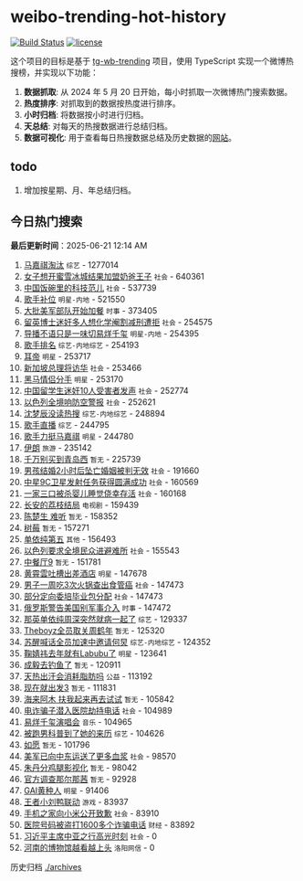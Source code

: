 # weibo-trending-hot-history

[![Build Status](https://github.com/lxw15337674/weibo-trending-hot-history/actions/workflows/nodejs.yml/badge.svg)](https://github.com/lxw15337674/weibo-trending-hot-history/actions)
[![license](https://img.shields.io/github/license/lxw15337674/weibo-trending-hot-history)](https://github.com/lxw15337674/weibo-trending-hot-history/blob/master/LICENSE)


这个项目的目标是基于 [tg-wb-trending](https://github.com/xiadd/tg-wb-trending) 项目，使用 TypeScript 实现一个微博热搜榜，并实现以下功能：

1. **数据抓取**: 从 2024 年 5 月 20 日开始，每小时抓取一次微博热门搜索数据。
2. **热度排序**: 对抓取到的数据按热度进行排序。
3. **小时归档**: 将数据按小时进行归档。
4. **天总结**: 对每天的热搜数据进行总结归档。
5. **数据可视化**: 用于查看每日热搜数据总结及历史数据的[网站](https://weibo-trending-hot-history.vercel.app/)。

## todo

1. 增加按星期、月、年总结归档。



## 今日热门搜索






















































































































































































































































































































































































































































































































































































































































































































































































































































































































































































































































































































































































































































































































































































































































































































































































































































































































































































































































































































































































































































































































































































































































































































































































































































































































































































































































































































































































































































































































































































































































































































































































































































































































































































































































































































































































































































































































































































































































































































































































































































































































































































































































































































































































































































































































































































































































































































































































































































































































































































































































































































































































































































































































































































































































































































































































































































































































































































































































































































































































































































































































































































































































































































































































































































































































































































































































































































































































































































































































































































































































































































































































































































































































































































































































































































































































































































































































































































































































































































































































































































































































































































































































































































































































































































































































































































































































































































































































































































































































































































































































































































































































































































































<!-- BEGIN -->

**最后更新时间**：2025-06-21 12:14 AM
1. [马嘉祺淘汰](https://m.weibo.cn/search?containerid=100103type%3D1%26t%3D10%26q%3D%E9%A9%AC%E5%98%89%E7%A5%BA%E6%B7%98%E6%B1%B0&stream_entry_id=31&isnewpage=1&extparam=seat%3D1%26c_type%3D31%26cate%3D5001%26lcate%3D5001%26stream_entry_id%3D31%26band_rank%3D1%26pos%3D0%26flag%3D2%26q%3D%25E9%25A9%25AC%25E5%2598%2589%25E7%25A5%25BA%25E6%25B7%2598%25E6%25B1%25B0%26dgr%3D0%26realpos%3D1%26filter_type%3Drealtimehot%26display_time%3D1750436083%26pre_seqid%3D17504360834210217005126) `综艺` - 1277014
2. [女子想开蜜雪冰城结果加盟奶爸王子](https://m.weibo.cn/search?containerid=100103type%3D1%26t%3D10%26q%3D%23%E5%A5%B3%E5%AD%90%E6%83%B3%E5%BC%80%E8%9C%9C%E9%9B%AA%E5%86%B0%E5%9F%8E%E7%BB%93%E6%9E%9C%E5%8A%A0%E7%9B%9F%E5%A5%B6%E7%88%B8%E7%8E%8B%E5%AD%90%23&stream_entry_id=31&isnewpage=1&extparam=seat%3D1%26c_type%3D31%26cate%3D5001%26lcate%3D5001%26stream_entry_id%3D31%26band_rank%3D2%26pos%3D1%26flag%3D0%26q%3D%2523%25E5%25A5%25B3%25E5%25AD%2590%25E6%2583%25B3%25E5%25BC%2580%25E8%259C%259C%25E9%259B%25AA%25E5%2586%25B0%25E5%259F%258E%25E7%25BB%2593%25E6%259E%259C%25E5%258A%25A0%25E7%259B%259F%25E5%25A5%25B6%25E7%2588%25B8%25E7%258E%258B%25E5%25AD%2590%2523%26dgr%3D0%26realpos%3D2%26filter_type%3Drealtimehot%26display_time%3D1750436083%26pre_seqid%3D17504360834210217005126) `社会` - 640361
3. [中国饭碗里的科技范儿](https://m.weibo.cn/search?containerid=100103type%3D1%26t%3D10%26q%3D%23%E4%B8%AD%E5%9B%BD%E9%A5%AD%E7%A2%97%E9%87%8C%E7%9A%84%E7%A7%91%E6%8A%80%E8%8C%83%E5%84%BF%23&stream_entry_id=31&isnewpage=1&extparam=seat%3D1%26c_type%3D31%26cate%3D5001%26lcate%3D5001%26stream_entry_id%3D31%26band_rank%3D3%26pos%3D2%26flag%3D1%26q%3D%2523%25E4%25B8%25AD%25E5%259B%25BD%25E9%25A5%25AD%25E7%25A2%2597%25E9%2587%258C%25E7%259A%2584%25E7%25A7%2591%25E6%258A%2580%25E8%258C%2583%25E5%2584%25BF%2523%26dgr%3D0%26realpos%3D3%26filter_type%3Drealtimehot%26display_time%3D1750436083%26pre_seqid%3D17504360834210217005126) `社会` - 537739
4. [歌手补位](https://m.weibo.cn/search?containerid=100103type%3D1%26t%3D10%26q%3D%E6%AD%8C%E6%89%8B%E8%A1%A5%E4%BD%8D&stream_entry_id=31&isnewpage=1&extparam=seat%3D1%26c_type%3D31%26cate%3D5001%26lcate%3D5001%26stream_entry_id%3D31%26band_rank%3D4%26pos%3D3%26flag%3D1%26q%3D%25E6%25AD%258C%25E6%2589%258B%25E8%25A1%25A5%25E4%25BD%258D%26dgr%3D0%26realpos%3D4%26filter_type%3Drealtimehot%26display_time%3D1750436083%26pre_seqid%3D17504360834210217005126) `明星-内地` - 521550
5. [大批美军部队开始加餐](https://m.weibo.cn/search?containerid=100103type%3D1%26t%3D10%26q%3D%23%E5%A4%A7%E6%89%B9%E7%BE%8E%E5%86%9B%E9%83%A8%E9%98%9F%E5%BC%80%E5%A7%8B%E5%8A%A0%E9%A4%90%23&stream_entry_id=31&isnewpage=1&extparam=seat%3D1%26c_type%3D31%26cate%3D5001%26lcate%3D5001%26stream_entry_id%3D31%26band_rank%3D5%26pos%3D4%26flag%3D0%26q%3D%2523%25E5%25A4%25A7%25E6%2589%25B9%25E7%25BE%258E%25E5%2586%259B%25E9%2583%25A8%25E9%2598%259F%25E5%25BC%2580%25E5%25A7%258B%25E5%258A%25A0%25E9%25A4%2590%2523%26dgr%3D0%26realpos%3D5%26filter_type%3Drealtimehot%26display_time%3D1750436083%26pre_seqid%3D17504360834210217005126) `时事` - 373405
6. [留英博士迷奸多人想化学阉割减刑遭拒](https://m.weibo.cn/search?containerid=100103type%3D1%26t%3D10%26q%3D%23%E7%95%99%E8%8B%B1%E5%8D%9A%E5%A3%AB%E8%BF%B7%E5%A5%B8%E5%A4%9A%E4%BA%BA%E6%83%B3%E5%8C%96%E5%AD%A6%E9%98%89%E5%89%B2%E5%87%8F%E5%88%91%E9%81%AD%E6%8B%92%23&stream_entry_id=31&isnewpage=1&extparam=seat%3D1%26c_type%3D31%26cate%3D5001%26lcate%3D5001%26stream_entry_id%3D31%26band_rank%3D6%26pos%3D5%26flag%3D0%26q%3D%2523%25E7%2595%2599%25E8%258B%25B1%25E5%258D%259A%25E5%25A3%25AB%25E8%25BF%25B7%25E5%25A5%25B8%25E5%25A4%259A%25E4%25BA%25BA%25E6%2583%25B3%25E5%258C%2596%25E5%25AD%25A6%25E9%2598%2589%25E5%2589%25B2%25E5%2587%258F%25E5%2588%2591%25E9%2581%25AD%25E6%258B%2592%2523%26dgr%3D0%26realpos%3D6%26filter_type%3Drealtimehot%26display_time%3D1750436083%26pre_seqid%3D17504360834210217005126) `社会` - 254575
7. [导播不语只是一味切易烊千玺](https://m.weibo.cn/search?containerid=100103type%3D1%26t%3D10%26q%3D%23%E5%AF%BC%E6%92%AD%E4%B8%8D%E8%AF%AD%E5%8F%AA%E6%98%AF%E4%B8%80%E5%91%B3%E5%88%87%E6%98%93%E7%83%8A%E5%8D%83%E7%8E%BA%23&stream_entry_id=31&isnewpage=1&extparam=seat%3D1%26c_type%3D31%26cate%3D5001%26lcate%3D5001%26stream_entry_id%3D31%26band_rank%3D7%26pos%3D7%26flag%3D1%26q%3D%2523%25E5%25AF%25BC%25E6%2592%25AD%25E4%25B8%258D%25E8%25AF%25AD%25E5%258F%25AA%25E6%2598%25AF%25E4%25B8%2580%25E5%2591%25B3%25E5%2588%2587%25E6%2598%2593%25E7%2583%258A%25E5%258D%2583%25E7%258E%25BA%2523%26dgr%3D0%26realpos%3D7%26filter_type%3Drealtimehot%26display_time%3D1750436083%26pre_seqid%3D17504360834210217005126) `明星-内地` - 254395
8. [歌手排名](https://m.weibo.cn/search?containerid=100103type%3D1%26t%3D10%26q%3D%E6%AD%8C%E6%89%8B%E6%8E%92%E5%90%8D&stream_entry_id=31&isnewpage=1&extparam=seat%3D1%26c_type%3D31%26cate%3D5001%26lcate%3D5001%26stream_entry_id%3D31%26band_rank%3D8%26pos%3D8%26flag%3D0%26q%3D%25E6%25AD%258C%25E6%2589%258B%25E6%258E%2592%25E5%2590%258D%26dgr%3D0%26realpos%3D8%26filter_type%3Drealtimehot%26display_time%3D1750436083%26pre_seqid%3D17504360834210217005126) `综艺-内地综艺` - 254193
9. [耳帝](https://m.weibo.cn/search?containerid=100103type%3D1%26t%3D10%26q%3D%E8%80%B3%E5%B8%9D&stream_entry_id=31&isnewpage=1&extparam=seat%3D1%26c_type%3D31%26cate%3D5001%26lcate%3D5001%26stream_entry_id%3D31%26band_rank%3D9%26pos%3D9%26flag%3D1%26q%3D%25E8%2580%25B3%25E5%25B8%259D%26dgr%3D0%26realpos%3D9%26filter_type%3Drealtimehot%26display_time%3D1750436083%26pre_seqid%3D17504360834210217005126) `明星` - 253717
10. [新加坡总理将访华](https://m.weibo.cn/search?containerid=100103type%3D1%26t%3D10%26q%3D%23%E6%96%B0%E5%8A%A0%E5%9D%A1%E6%80%BB%E7%90%86%E5%B0%86%E8%AE%BF%E5%8D%8E%23&stream_entry_id=31&isnewpage=1&extparam=seat%3D1%26c_type%3D31%26cate%3D5001%26lcate%3D5001%26stream_entry_id%3D31%26band_rank%3D10%26pos%3D10%26flag%3D1%26q%3D%2523%25E6%2596%25B0%25E5%258A%25A0%25E5%259D%25A1%25E6%2580%25BB%25E7%2590%2586%25E5%25B0%2586%25E8%25AE%25BF%25E5%258D%258E%2523%26dgr%3D0%26realpos%3D10%26filter_type%3Drealtimehot%26display_time%3D1750436083%26pre_seqid%3D17504360834210217005126) `社会` - 253466
11. [黑马情侣分手](https://m.weibo.cn/search?containerid=100103type%3D1%26t%3D10%26q%3D%23%E9%BB%91%E9%A9%AC%E6%83%85%E4%BE%A3%E5%88%86%E6%89%8B%23&stream_entry_id=31&isnewpage=1&extparam=seat%3D1%26c_type%3D31%26cate%3D5001%26lcate%3D5001%26stream_entry_id%3D31%26band_rank%3D11%26pos%3D11%26flag%3D1%26q%3D%2523%25E9%25BB%2591%25E9%25A9%25AC%25E6%2583%2585%25E4%25BE%25A3%25E5%2588%2586%25E6%2589%258B%2523%26dgr%3D0%26realpos%3D11%26filter_type%3Drealtimehot%26display_time%3D1750436083%26pre_seqid%3D17504360834210217005126) `明星` - 253170
12. [中国留学生迷奸10人受害者发声](https://m.weibo.cn/search?containerid=100103type%3D1%26t%3D10%26q%3D%23%E4%B8%AD%E5%9B%BD%E7%95%99%E5%AD%A6%E7%94%9F%E8%BF%B7%E5%A5%B810%E4%BA%BA%E5%8F%97%E5%AE%B3%E8%80%85%E5%8F%91%E5%A3%B0%23&stream_entry_id=31&isnewpage=1&extparam=seat%3D1%26c_type%3D31%26cate%3D5001%26lcate%3D5001%26stream_entry_id%3D31%26band_rank%3D12%26pos%3D12%26flag%3D2%26q%3D%2523%25E4%25B8%25AD%25E5%259B%25BD%25E7%2595%2599%25E5%25AD%25A6%25E7%2594%259F%25E8%25BF%25B7%25E5%25A5%25B810%25E4%25BA%25BA%25E5%258F%2597%25E5%25AE%25B3%25E8%2580%2585%25E5%258F%2591%25E5%25A3%25B0%2523%26dgr%3D0%26realpos%3D12%26filter_type%3Drealtimehot%26display_time%3D1750436083%26pre_seqid%3D17504360834210217005126) `社会` - 252774
13. [以色列全境响防空警报](https://m.weibo.cn/search?containerid=100103type%3D1%26t%3D10%26q%3D%23%E4%BB%A5%E8%89%B2%E5%88%97%E5%85%A8%E5%A2%83%E5%93%8D%E9%98%B2%E7%A9%BA%E8%AD%A6%E6%8A%A5%23&stream_entry_id=31&isnewpage=1&extparam=seat%3D1%26c_type%3D31%26cate%3D5001%26lcate%3D5001%26stream_entry_id%3D31%26band_rank%3D13%26pos%3D13%26flag%3D0%26q%3D%2523%25E4%25BB%25A5%25E8%2589%25B2%25E5%2588%2597%25E5%2585%25A8%25E5%25A2%2583%25E5%2593%258D%25E9%2598%25B2%25E7%25A9%25BA%25E8%25AD%25A6%25E6%258A%25A5%2523%26dgr%3D0%26realpos%3D13%26filter_type%3Drealtimehot%26display_time%3D1750436083%26pre_seqid%3D17504360834210217005126) `社会` - 252621
14. [沈梦辰没读热搜](https://m.weibo.cn/search?containerid=100103type%3D1%26t%3D10%26q%3D%23%E6%B2%88%E6%A2%A6%E8%BE%B0%E6%B2%A1%E8%AF%BB%E7%83%AD%E6%90%9C%23&stream_entry_id=31&isnewpage=1&extparam=seat%3D1%26c_type%3D31%26cate%3D5001%26lcate%3D5001%26stream_entry_id%3D31%26band_rank%3D14%26pos%3D14%26flag%3D1%26q%3D%2523%25E6%25B2%2588%25E6%25A2%25A6%25E8%25BE%25B0%25E6%25B2%25A1%25E8%25AF%25BB%25E7%2583%25AD%25E6%2590%259C%2523%26dgr%3D0%26realpos%3D14%26filter_type%3Drealtimehot%26display_time%3D1750436083%26pre_seqid%3D17504360834210217005126) `综艺-内地综艺` - 248894
15. [歌手直播](https://m.weibo.cn/search?containerid=100103type%3D1%26t%3D10%26q%3D%E6%AD%8C%E6%89%8B%E7%9B%B4%E6%92%AD&stream_entry_id=31&isnewpage=1&extparam=seat%3D1%26c_type%3D31%26cate%3D5001%26lcate%3D5001%26stream_entry_id%3D31%26band_rank%3D15%26pos%3D15%26flag%3D0%26q%3D%25E6%25AD%258C%25E6%2589%258B%25E7%259B%25B4%25E6%2592%25AD%26dgr%3D0%26realpos%3D15%26filter_type%3Drealtimehot%26display_time%3D1750436083%26pre_seqid%3D17504360834210217005126) `综艺` - 244795
16. [歌手力挺马嘉祺](https://m.weibo.cn/search?containerid=100103type%3D1%26t%3D10%26q%3D%23%E6%AD%8C%E6%89%8B%E5%8A%9B%E6%8C%BA%E9%A9%AC%E5%98%89%E7%A5%BA%23&stream_entry_id=31&isnewpage=1&extparam=seat%3D1%26c_type%3D31%26cate%3D5001%26lcate%3D5001%26stream_entry_id%3D31%26band_rank%3D16%26pos%3D16%26flag%3D1%26q%3D%2523%25E6%25AD%258C%25E6%2589%258B%25E5%258A%259B%25E6%258C%25BA%25E9%25A9%25AC%25E5%2598%2589%25E7%25A5%25BA%2523%26dgr%3D0%26realpos%3D16%26filter_type%3Drealtimehot%26display_time%3D1750436083%26pre_seqid%3D17504360834210217005126) `明星` - 244780
17. [伊朗](https://m.weibo.cn/search?containerid=100103type%3D1%26t%3D10%26q%3D%E4%BC%8A%E6%9C%97&stream_entry_id=31&isnewpage=1&extparam=seat%3D1%26c_type%3D31%26cate%3D5001%26lcate%3D5001%26stream_entry_id%3D31%26band_rank%3D17%26pos%3D17%26flag%3D1%26q%3D%25E4%25BC%258A%25E6%259C%2597%26dgr%3D0%26realpos%3D17%26filter_type%3Drealtimehot%26display_time%3D1750436083%26pre_seqid%3D17504360834210217005126) `旅游` - 235142
18. [千万别买到青岛西](https://m.weibo.cn/search?containerid=100103type%3D1%26t%3D10%26q%3D%E5%8D%83%E4%B8%87%E5%88%AB%E4%B9%B0%E5%88%B0%E9%9D%92%E5%B2%9B%E8%A5%BF&stream_entry_id=31&isnewpage=1&extparam=seat%3D1%26c_type%3D31%26cate%3D5001%26lcate%3D5001%26stream_entry_id%3D31%26band_rank%3D18%26pos%3D18%26flag%3D0%26q%3D%25E5%258D%2583%25E4%25B8%2587%25E5%2588%25AB%25E4%25B9%25B0%25E5%2588%25B0%25E9%259D%2592%25E5%25B2%259B%25E8%25A5%25BF%26dgr%3D0%26realpos%3D18%26filter_type%3Drealtimehot%26display_time%3D1750436083%26pre_seqid%3D17504360834210217005126) `暂无` - 225739
19. [男孩结婚2小时后坠亡婚姻被判无效](https://m.weibo.cn/search?containerid=100103type%3D1%26t%3D10%26q%3D%23%E7%94%B7%E5%AD%A9%E7%BB%93%E5%A9%9A2%E5%B0%8F%E6%97%B6%E5%90%8E%E5%9D%A0%E4%BA%A1%E5%A9%9A%E5%A7%BB%E8%A2%AB%E5%88%A4%E6%97%A0%E6%95%88%23&stream_entry_id=31&isnewpage=1&extparam=seat%3D1%26c_type%3D31%26cate%3D5001%26lcate%3D5001%26stream_entry_id%3D31%26band_rank%3D19%26pos%3D19%26flag%3D0%26q%3D%2523%25E7%2594%25B7%25E5%25AD%25A9%25E7%25BB%2593%25E5%25A9%259A2%25E5%25B0%258F%25E6%2597%25B6%25E5%2590%258E%25E5%259D%25A0%25E4%25BA%25A1%25E5%25A9%259A%25E5%25A7%25BB%25E8%25A2%25AB%25E5%2588%25A4%25E6%2597%25A0%25E6%2595%2588%2523%26dgr%3D0%26realpos%3D19%26filter_type%3Drealtimehot%26display_time%3D1750436083%26pre_seqid%3D17504360834210217005126) `社会` - 191660
20. [中星9C卫星发射任务获得圆满成功](https://m.weibo.cn/search?containerid=100103type%3D1%26t%3D10%26q%3D%23%E4%B8%AD%E6%98%9F9C%E5%8D%AB%E6%98%9F%E5%8F%91%E5%B0%84%E4%BB%BB%E5%8A%A1%E8%8E%B7%E5%BE%97%E5%9C%86%E6%BB%A1%E6%88%90%E5%8A%9F%23&stream_entry_id=31&isnewpage=1&extparam=seat%3D1%26c_type%3D31%26cate%3D5001%26lcate%3D5001%26stream_entry_id%3D31%26band_rank%3D20%26pos%3D20%26flag%3D0%26q%3D%2523%25E4%25B8%25AD%25E6%2598%259F9C%25E5%258D%25AB%25E6%2598%259F%25E5%258F%2591%25E5%25B0%2584%25E4%25BB%25BB%25E5%258A%25A1%25E8%258E%25B7%25E5%25BE%2597%25E5%259C%2586%25E6%25BB%25A1%25E6%2588%2590%25E5%258A%259F%2523%26dgr%3D0%26realpos%3D20%26filter_type%3Drealtimehot%26display_time%3D1750436083%26pre_seqid%3D17504360834210217005126) `社会` - 160569
21. [一家三口被杀婴儿睡觉侥幸存活](https://m.weibo.cn/search?containerid=100103type%3D1%26t%3D10%26q%3D%23%E4%B8%80%E5%AE%B6%E4%B8%89%E5%8F%A3%E8%A2%AB%E6%9D%80%E5%A9%B4%E5%84%BF%E7%9D%A1%E8%A7%89%E4%BE%A5%E5%B9%B8%E5%AD%98%E6%B4%BB%23&stream_entry_id=31&isnewpage=1&extparam=seat%3D1%26c_type%3D31%26cate%3D5001%26lcate%3D5001%26stream_entry_id%3D31%26band_rank%3D21%26pos%3D21%26flag%3D1%26q%3D%2523%25E4%25B8%2580%25E5%25AE%25B6%25E4%25B8%2589%25E5%258F%25A3%25E8%25A2%25AB%25E6%259D%2580%25E5%25A9%25B4%25E5%2584%25BF%25E7%259D%25A1%25E8%25A7%2589%25E4%25BE%25A5%25E5%25B9%25B8%25E5%25AD%2598%25E6%25B4%25BB%2523%26dgr%3D0%26realpos%3D21%26filter_type%3Drealtimehot%26display_time%3D1750436083%26pre_seqid%3D17504360834210217005126) `社会` - 160168
22. [长安的荔枝结局](https://m.weibo.cn/search?containerid=100103type%3D1%26t%3D10%26q%3D%E9%95%BF%E5%AE%89%E7%9A%84%E8%8D%94%E6%9E%9D%E7%BB%93%E5%B1%80&stream_entry_id=31&isnewpage=1&extparam=seat%3D1%26c_type%3D31%26cate%3D5001%26lcate%3D5001%26stream_entry_id%3D31%26band_rank%3D22%26pos%3D22%26flag%3D1%26q%3D%25E9%2595%25BF%25E5%25AE%2589%25E7%259A%2584%25E8%258D%2594%25E6%259E%259D%25E7%25BB%2593%25E5%25B1%2580%26dgr%3D0%26realpos%3D22%26filter_type%3Drealtimehot%26display_time%3D1750436083%26pre_seqid%3D17504360834210217005126) `电视剧` - 159439
23. [陈楚生 难听](https://m.weibo.cn/search?containerid=100103type%3D1%26t%3D10%26q%3D%E9%99%88%E6%A5%9A%E7%94%9F+%E9%9A%BE%E5%90%AC&stream_entry_id=31&isnewpage=1&extparam=seat%3D1%26c_type%3D31%26cate%3D5001%26lcate%3D5001%26stream_entry_id%3D31%26band_rank%3D23%26pos%3D23%26flag%3D1%26q%3D%25E9%2599%2588%25E6%25A5%259A%25E7%2594%259F%2520%25E9%259A%25BE%25E5%2590%25AC%26dgr%3D0%26realpos%3D23%26filter_type%3Drealtimehot%26display_time%3D1750436083%26pre_seqid%3D17504360834210217005126) `暂无` - 158352
24. [树莓](https://m.weibo.cn/search?containerid=100103type%3D1%26t%3D10%26q%3D%E6%A0%91%E8%8E%93&stream_entry_id=31&isnewpage=1&extparam=seat%3D1%26c_type%3D31%26cate%3D5001%26lcate%3D5001%26stream_entry_id%3D31%26band_rank%3D24%26pos%3D24%26flag%3D1%26q%3D%25E6%25A0%2591%25E8%258E%2593%26dgr%3D0%26realpos%3D24%26filter_type%3Drealtimehot%26display_time%3D1750436083%26pre_seqid%3D17504360834210217005126) `暂无` - 157271
25. [单依纯第五](https://m.weibo.cn/search?containerid=100103type%3D1%26t%3D10%26q%3D%E5%8D%95%E4%BE%9D%E7%BA%AF%E7%AC%AC%E4%BA%94&stream_entry_id=31&isnewpage=1&extparam=seat%3D1%26c_type%3D31%26cate%3D5001%26lcate%3D5001%26stream_entry_id%3D31%26band_rank%3D25%26pos%3D25%26flag%3D0%26q%3D%25E5%258D%2595%25E4%25BE%259D%25E7%25BA%25AF%25E7%25AC%25AC%25E4%25BA%2594%26dgr%3D0%26realpos%3D25%26filter_type%3Drealtimehot%26display_time%3D1750436083%26pre_seqid%3D17504360834210217005126) `其他` - 156493
26. [以色列要求全境民众进避难所](https://m.weibo.cn/search?containerid=100103type%3D1%26t%3D10%26q%3D%23%E4%BB%A5%E8%89%B2%E5%88%97%E8%A6%81%E6%B1%82%E5%85%A8%E5%A2%83%E6%B0%91%E4%BC%97%E8%BF%9B%E9%81%BF%E9%9A%BE%E6%89%80%23&stream_entry_id=31&isnewpage=1&extparam=seat%3D1%26c_type%3D31%26cate%3D5001%26lcate%3D5001%26stream_entry_id%3D31%26band_rank%3D26%26pos%3D26%26flag%3D0%26q%3D%2523%25E4%25BB%25A5%25E8%2589%25B2%25E5%2588%2597%25E8%25A6%2581%25E6%25B1%2582%25E5%2585%25A8%25E5%25A2%2583%25E6%25B0%2591%25E4%25BC%2597%25E8%25BF%259B%25E9%2581%25BF%25E9%259A%25BE%25E6%2589%2580%2523%26dgr%3D0%26realpos%3D26%26filter_type%3Drealtimehot%26display_time%3D1750436083%26pre_seqid%3D17504360834210217005126) `社会` - 155543
27. [中餐厅9](https://m.weibo.cn/search?containerid=100103type%3D1%26t%3D10%26q%3D%E4%B8%AD%E9%A4%90%E5%8E%859&stream_entry_id=31&isnewpage=1&extparam=seat%3D1%26c_type%3D31%26cate%3D5001%26lcate%3D5001%26stream_entry_id%3D31%26band_rank%3D27%26pos%3D27%26flag%3D0%26q%3D%25E4%25B8%25AD%25E9%25A4%2590%25E5%258E%25859%26dgr%3D0%26realpos%3D27%26filter_type%3Drealtimehot%26display_time%3D1750436083%26pre_seqid%3D17504360834210217005126) `暂无` - 151781
28. [黄霄雲吐槽出差酒店](https://m.weibo.cn/search?containerid=100103type%3D1%26t%3D10%26q%3D%23%E9%BB%84%E9%9C%84%E9%9B%B2%E5%90%90%E6%A7%BD%E5%87%BA%E5%B7%AE%E9%85%92%E5%BA%97%23&stream_entry_id=31&isnewpage=1&extparam=seat%3D1%26c_type%3D31%26cate%3D5001%26lcate%3D5001%26stream_entry_id%3D31%26band_rank%3D28%26pos%3D28%26flag%3D1%26q%3D%2523%25E9%25BB%2584%25E9%259C%2584%25E9%259B%25B2%25E5%2590%2590%25E6%25A7%25BD%25E5%2587%25BA%25E5%25B7%25AE%25E9%2585%2592%25E5%25BA%2597%2523%26dgr%3D0%26realpos%3D28%26filter_type%3Drealtimehot%26display_time%3D1750436083%26pre_seqid%3D17504360834210217005126) `明星` - 147678
29. [男子一周吃3次火锅查出食管癌](https://m.weibo.cn/search?containerid=100103type%3D1%26t%3D10%26q%3D%23%E7%94%B7%E5%AD%90%E4%B8%80%E5%91%A8%E5%90%833%E6%AC%A1%E7%81%AB%E9%94%85%E6%9F%A5%E5%87%BA%E9%A3%9F%E7%AE%A1%E7%99%8C%23&stream_entry_id=31&isnewpage=1&extparam=seat%3D1%26c_type%3D31%26cate%3D5001%26lcate%3D5001%26stream_entry_id%3D31%26band_rank%3D29%26pos%3D29%26flag%3D0%26q%3D%2523%25E7%2594%25B7%25E5%25AD%2590%25E4%25B8%2580%25E5%2591%25A8%25E5%2590%25833%25E6%25AC%25A1%25E7%2581%25AB%25E9%2594%2585%25E6%259F%25A5%25E5%2587%25BA%25E9%25A3%259F%25E7%25AE%25A1%25E7%2599%258C%2523%26dgr%3D0%26realpos%3D29%26filter_type%3Drealtimehot%26display_time%3D1750436083%26pre_seqid%3D17504360834210217005126) `社会` - 147473
30. [部分定向委培毕业包分配](https://m.weibo.cn/search?containerid=100103type%3D1%26t%3D10%26q%3D%23%E9%83%A8%E5%88%86%E5%AE%9A%E5%90%91%E5%A7%94%E5%9F%B9%E6%AF%95%E4%B8%9A%E5%8C%85%E5%88%86%E9%85%8D%23&stream_entry_id=31&isnewpage=1&extparam=seat%3D1%26c_type%3D31%26cate%3D5001%26lcate%3D5001%26stream_entry_id%3D31%26band_rank%3D30%26pos%3D30%26flag%3D0%26q%3D%2523%25E9%2583%25A8%25E5%2588%2586%25E5%25AE%259A%25E5%2590%2591%25E5%25A7%2594%25E5%259F%25B9%25E6%25AF%2595%25E4%25B8%259A%25E5%258C%2585%25E5%2588%2586%25E9%2585%258D%2523%26dgr%3D0%26realpos%3D30%26filter_type%3Drealtimehot%26display_time%3D1750436083%26pre_seqid%3D17504360834210217005126) `社会` - 147473
31. [俄罗斯警告美国别军事介入](https://m.weibo.cn/search?containerid=100103type%3D1%26t%3D10%26q%3D%23%E4%BF%84%E7%BD%97%E6%96%AF%E8%AD%A6%E5%91%8A%E7%BE%8E%E5%9B%BD%E5%88%AB%E5%86%9B%E4%BA%8B%E4%BB%8B%E5%85%A5%23&stream_entry_id=31&isnewpage=1&extparam=seat%3D1%26c_type%3D31%26cate%3D5001%26lcate%3D5001%26stream_entry_id%3D31%26band_rank%3D31%26pos%3D31%26flag%3D1%26q%3D%2523%25E4%25BF%2584%25E7%25BD%2597%25E6%2596%25AF%25E8%25AD%25A6%25E5%2591%258A%25E7%25BE%258E%25E5%259B%25BD%25E5%2588%25AB%25E5%2586%259B%25E4%25BA%258B%25E4%25BB%258B%25E5%2585%25A5%2523%26dgr%3D0%26realpos%3D31%26filter_type%3Drealtimehot%26display_time%3D1750436083%26pre_seqid%3D17504360834210217005126) `时事` - 147472
32. [那英单依纯周深突然就病一起了](https://m.weibo.cn/search?containerid=100103type%3D1%26t%3D10%26q%3D%23%E9%82%A3%E8%8B%B1%E5%8D%95%E4%BE%9D%E7%BA%AF%E5%91%A8%E6%B7%B1%E7%AA%81%E7%84%B6%E5%B0%B1%E7%97%85%E4%B8%80%E8%B5%B7%E4%BA%86%23&stream_entry_id=31&isnewpage=1&extparam=seat%3D1%26c_type%3D31%26cate%3D5001%26lcate%3D5001%26stream_entry_id%3D31%26band_rank%3D32%26pos%3D32%26flag%3D1%26q%3D%2523%25E9%2582%25A3%25E8%258B%25B1%25E5%258D%2595%25E4%25BE%259D%25E7%25BA%25AF%25E5%2591%25A8%25E6%25B7%25B1%25E7%25AA%2581%25E7%2584%25B6%25E5%25B0%25B1%25E7%2597%2585%25E4%25B8%2580%25E8%25B5%25B7%25E4%25BA%2586%2523%26dgr%3D0%26realpos%3D32%26filter_type%3Drealtimehot%26display_time%3D1750436083%26pre_seqid%3D17504360834210217005126) `综艺` - 129337
33. [Theboyz全员取关周鹤年](https://m.weibo.cn/search?containerid=100103type%3D1%26t%3D10%26q%3D%23Theboyz%E5%85%A8%E5%91%98%E5%8F%96%E5%85%B3%E5%91%A8%E9%B9%A4%E5%B9%B4%23&stream_entry_id=31&isnewpage=1&extparam=seat%3D1%26c_type%3D31%26cate%3D5001%26lcate%3D5001%26stream_entry_id%3D31%26band_rank%3D33%26pos%3D33%26flag%3D1%26q%3D%2523Theboyz%25E5%2585%25A8%25E5%2591%2598%25E5%258F%2596%25E5%2585%25B3%25E5%2591%25A8%25E9%25B9%25A4%25E5%25B9%25B4%2523%26dgr%3D0%26realpos%3D33%26filter_type%3Drealtimehot%26display_time%3D1750436083%26pre_seqid%3D17504360834210217005126) `暂无` - 125320
34. [苏醒喊话全员加速中邀请何炅](https://m.weibo.cn/search?containerid=100103type%3D1%26t%3D10%26q%3D%E8%8B%8F%E9%86%92%E5%96%8A%E8%AF%9D%E5%85%A8%E5%91%98%E5%8A%A0%E9%80%9F%E4%B8%AD%E9%82%80%E8%AF%B7%E4%BD%95%E7%82%85&stream_entry_id=31&isnewpage=1&extparam=seat%3D1%26c_type%3D31%26cate%3D5001%26lcate%3D5001%26stream_entry_id%3D31%26band_rank%3D34%26pos%3D34%26flag%3D1%26q%3D%25E8%258B%258F%25E9%2586%2592%25E5%2596%258A%25E8%25AF%259D%25E5%2585%25A8%25E5%2591%2598%25E5%258A%25A0%25E9%2580%259F%25E4%25B8%25AD%25E9%2582%2580%25E8%25AF%25B7%25E4%25BD%2595%25E7%2582%2585%26dgr%3D0%26realpos%3D34%26filter_type%3Drealtimehot%26display_time%3D1750436083%26pre_seqid%3D17504360834210217005126) `综艺-内地综艺` - 124352
35. [鞠婧祎去年就有Labubu了](https://m.weibo.cn/search?containerid=100103type%3D1%26t%3D10%26q%3D%23%E9%9E%A0%E5%A9%A7%E7%A5%8E%E5%8E%BB%E5%B9%B4%E5%B0%B1%E6%9C%89Labubu%E4%BA%86%23&stream_entry_id=31&isnewpage=1&extparam=seat%3D1%26c_type%3D31%26cate%3D5001%26lcate%3D5001%26stream_entry_id%3D31%26band_rank%3D35%26pos%3D35%26flag%3D1%26q%3D%2523%25E9%259E%25A0%25E5%25A9%25A7%25E7%25A5%258E%25E5%258E%25BB%25E5%25B9%25B4%25E5%25B0%25B1%25E6%259C%2589Labubu%25E4%25BA%2586%2523%26dgr%3D0%26realpos%3D35%26filter_type%3Drealtimehot%26display_time%3D1750436083%26pre_seqid%3D17504360834210217005126) `明星` - 123641
36. [成毅去钓鱼了](https://m.weibo.cn/search?containerid=100103type%3D1%26t%3D10%26q%3D%E6%88%90%E6%AF%85%E5%8E%BB%E9%92%93%E9%B1%BC%E4%BA%86&stream_entry_id=31&isnewpage=1&extparam=seat%3D1%26c_type%3D31%26cate%3D5001%26lcate%3D5001%26stream_entry_id%3D31%26band_rank%3D36%26pos%3D36%26flag%3D0%26q%3D%25E6%2588%2590%25E6%25AF%2585%25E5%258E%25BB%25E9%2592%2593%25E9%25B1%25BC%25E4%25BA%2586%26dgr%3D0%26realpos%3D36%26filter_type%3Drealtimehot%26display_time%3D1750436083%26pre_seqid%3D17504360834210217005126) `暂无` - 120911
37. [天热出汗会消耗脂肪吗](https://m.weibo.cn/search?containerid=100103type%3D1%26t%3D10%26q%3D%23%E5%A4%A9%E7%83%AD%E5%87%BA%E6%B1%97%E4%BC%9A%E6%B6%88%E8%80%97%E8%84%82%E8%82%AA%E5%90%97%23&stream_entry_id=31&isnewpage=1&extparam=seat%3D1%26c_type%3D31%26cate%3D5001%26lcate%3D5001%26stream_entry_id%3D31%26band_rank%3D37%26pos%3D37%26flag%3D0%26q%3D%2523%25E5%25A4%25A9%25E7%2583%25AD%25E5%2587%25BA%25E6%25B1%2597%25E4%25BC%259A%25E6%25B6%2588%25E8%2580%2597%25E8%2584%2582%25E8%2582%25AA%25E5%2590%2597%2523%26dgr%3D0%26realpos%3D37%26filter_type%3Drealtimehot%26display_time%3D1750436083%26pre_seqid%3D17504360834210217005126) `公益` - 113192
38. [现在就出发3](https://m.weibo.cn/search?containerid=100103type%3D1%26t%3D10%26q%3D%E7%8E%B0%E5%9C%A8%E5%B0%B1%E5%87%BA%E5%8F%913&stream_entry_id=31&isnewpage=1&extparam=seat%3D1%26c_type%3D31%26cate%3D5001%26lcate%3D5001%26stream_entry_id%3D31%26band_rank%3D38%26pos%3D38%26flag%3D0%26q%3D%25E7%258E%25B0%25E5%259C%25A8%25E5%25B0%25B1%25E5%2587%25BA%25E5%258F%25913%26dgr%3D0%26realpos%3D38%26filter_type%3Drealtimehot%26display_time%3D1750436083%26pre_seqid%3D17504360834210217005126) `暂无` - 111831
39. [海来阿木 扶我起来再去试试](https://m.weibo.cn/search?containerid=100103type%3D1%26t%3D10%26q%3D%E6%B5%B7%E6%9D%A5%E9%98%BF%E6%9C%A8+%E6%89%B6%E6%88%91%E8%B5%B7%E6%9D%A5%E5%86%8D%E5%8E%BB%E8%AF%95%E8%AF%95&stream_entry_id=31&isnewpage=1&extparam=seat%3D1%26c_type%3D31%26cate%3D5001%26lcate%3D5001%26stream_entry_id%3D31%26band_rank%3D39%26pos%3D39%26flag%3D1%26q%3D%25E6%25B5%25B7%25E6%259D%25A5%25E9%2598%25BF%25E6%259C%25A8%2520%25E6%2589%25B6%25E6%2588%2591%25E8%25B5%25B7%25E6%259D%25A5%25E5%2586%258D%25E5%258E%25BB%25E8%25AF%2595%25E8%25AF%2595%26dgr%3D0%26realpos%3D39%26filter_type%3Drealtimehot%26display_time%3D1750436083%26pre_seqid%3D17504360834210217005126) `暂无` - 105842
40. [电诈骗子潜入医院劫持电话](https://m.weibo.cn/search?containerid=100103type%3D1%26t%3D10%26q%3D%23%E7%94%B5%E8%AF%88%E9%AA%97%E5%AD%90%E6%BD%9C%E5%85%A5%E5%8C%BB%E9%99%A2%E5%8A%AB%E6%8C%81%E7%94%B5%E8%AF%9D%23&stream_entry_id=31&isnewpage=1&extparam=seat%3D1%26c_type%3D31%26cate%3D5001%26lcate%3D5001%26stream_entry_id%3D31%26band_rank%3D40%26pos%3D40%26flag%3D1%26q%3D%2523%25E7%2594%25B5%25E8%25AF%2588%25E9%25AA%2597%25E5%25AD%2590%25E6%25BD%259C%25E5%2585%25A5%25E5%258C%25BB%25E9%2599%25A2%25E5%258A%25AB%25E6%258C%2581%25E7%2594%25B5%25E8%25AF%259D%2523%26dgr%3D0%26realpos%3D40%26filter_type%3Drealtimehot%26display_time%3D1750436083%26pre_seqid%3D17504360834210217005126) `社会` - 104989
41. [易烊千玺演唱会](https://m.weibo.cn/search?containerid=100103type%3D1%26t%3D10%26q%3D%E6%98%93%E7%83%8A%E5%8D%83%E7%8E%BA%E6%BC%94%E5%94%B1%E4%BC%9A&stream_entry_id=31&isnewpage=1&extparam=seat%3D1%26c_type%3D31%26cate%3D5001%26lcate%3D5001%26stream_entry_id%3D31%26band_rank%3D41%26pos%3D41%26flag%3D0%26q%3D%25E6%2598%2593%25E7%2583%258A%25E5%258D%2583%25E7%258E%25BA%25E6%25BC%2594%25E5%2594%25B1%25E4%25BC%259A%26dgr%3D0%26realpos%3D41%26filter_type%3Drealtimehot%26display_time%3D1750436083%26pre_seqid%3D17504360834210217005126) `音乐` - 104965
42. [被跑男科普到了她的来历](https://m.weibo.cn/search?containerid=100103type%3D1%26t%3D10%26q%3D%23%E8%A2%AB%E8%B7%91%E7%94%B7%E7%A7%91%E6%99%AE%E5%88%B0%E4%BA%86%E5%A5%B9%E7%9A%84%E6%9D%A5%E5%8E%86%23&stream_entry_id=31&isnewpage=1&extparam=seat%3D1%26c_type%3D31%26cate%3D5001%26lcate%3D5001%26stream_entry_id%3D31%26band_rank%3D42%26pos%3D42%26flag%3D1%26q%3D%2523%25E8%25A2%25AB%25E8%25B7%2591%25E7%2594%25B7%25E7%25A7%2591%25E6%2599%25AE%25E5%2588%25B0%25E4%25BA%2586%25E5%25A5%25B9%25E7%259A%2584%25E6%259D%25A5%25E5%258E%2586%2523%26dgr%3D0%26realpos%3D42%26filter_type%3Drealtimehot%26display_time%3D1750436083%26pre_seqid%3D17504360834210217005126) `综艺` - 104626
43. [如愿](https://m.weibo.cn/search?containerid=100103type%3D1%26t%3D10%26q%3D%E5%A6%82%E6%84%BF&stream_entry_id=31&isnewpage=1&extparam=seat%3D1%26c_type%3D31%26cate%3D5001%26lcate%3D5001%26stream_entry_id%3D31%26band_rank%3D43%26pos%3D43%26flag%3D0%26q%3D%25E5%25A6%2582%25E6%2584%25BF%26dgr%3D0%26realpos%3D43%26filter_type%3Drealtimehot%26display_time%3D1750436083%26pre_seqid%3D17504360834210217005126) `暂无` - 101796
44. [美军已向中东运送了更多血浆](https://m.weibo.cn/search?containerid=100103type%3D1%26t%3D10%26q%3D%23%E7%BE%8E%E5%86%9B%E5%B7%B2%E5%90%91%E4%B8%AD%E4%B8%9C%E8%BF%90%E9%80%81%E4%BA%86%E6%9B%B4%E5%A4%9A%E8%A1%80%E6%B5%86%23&stream_entry_id=31&isnewpage=1&extparam=seat%3D1%26c_type%3D31%26cate%3D5001%26lcate%3D5001%26stream_entry_id%3D31%26band_rank%3D44%26pos%3D44%26flag%3D0%26q%3D%2523%25E7%25BE%258E%25E5%2586%259B%25E5%25B7%25B2%25E5%2590%2591%25E4%25B8%25AD%25E4%25B8%259C%25E8%25BF%2590%25E9%2580%2581%25E4%25BA%2586%25E6%259B%25B4%25E5%25A4%259A%25E8%25A1%2580%25E6%25B5%2586%2523%26dgr%3D0%26realpos%3D44%26filter_type%3Drealtimehot%26display_time%3D1750436083%26pre_seqid%3D17504360834210217005126) `社会` - 98570
45. [朱丹分鸡腿影视化](https://m.weibo.cn/search?containerid=100103type%3D1%26t%3D10%26q%3D%E6%9C%B1%E4%B8%B9%E5%88%86%E9%B8%A1%E8%85%BF%E5%BD%B1%E8%A7%86%E5%8C%96&stream_entry_id=31&isnewpage=1&extparam=seat%3D1%26c_type%3D31%26cate%3D5001%26lcate%3D5001%26stream_entry_id%3D31%26band_rank%3D45%26pos%3D45%26flag%3D1%26q%3D%25E6%259C%25B1%25E4%25B8%25B9%25E5%2588%2586%25E9%25B8%25A1%25E8%2585%25BF%25E5%25BD%25B1%25E8%25A7%2586%25E5%258C%2596%26dgr%3D0%26realpos%3D45%26filter_type%3Drealtimehot%26display_time%3D1750436083%26pre_seqid%3D17504360834210217005126) `暂无` - 98042
46. [官方调查那尔那茜](https://m.weibo.cn/search?containerid=100103type%3D1%26t%3D10%26q%3D%23%E5%AE%98%E6%96%B9%E8%B0%83%E6%9F%A5%E9%82%A3%E5%B0%94%E9%82%A3%E8%8C%9C%23&stream_entry_id=31&isnewpage=1&extparam=seat%3D1%26c_type%3D31%26cate%3D5001%26lcate%3D5001%26stream_entry_id%3D31%26band_rank%3D46%26pos%3D46%26flag%3D0%26q%3D%2523%25E5%25AE%2598%25E6%2596%25B9%25E8%25B0%2583%25E6%259F%25A5%25E9%2582%25A3%25E5%25B0%2594%25E9%2582%25A3%25E8%258C%259C%2523%26dgr%3D0%26realpos%3D46%26filter_type%3Drealtimehot%26display_time%3D1750436083%26pre_seqid%3D17504360834210217005126) `暂无` - 92928
47. [GAI黄种人](https://m.weibo.cn/search?containerid=100103type%3D1%26t%3D10%26q%3D%23GAI%E9%BB%84%E7%A7%8D%E4%BA%BA%23&stream_entry_id=31&isnewpage=1&extparam=seat%3D1%26c_type%3D31%26cate%3D5001%26lcate%3D5001%26stream_entry_id%3D31%26band_rank%3D47%26pos%3D47%26flag%3D0%26q%3D%2523GAI%25E9%25BB%2584%25E7%25A7%258D%25E4%25BA%25BA%2523%26dgr%3D0%26realpos%3D47%26filter_type%3Drealtimehot%26display_time%3D1750436083%26pre_seqid%3D17504360834210217005126) `明星` - 91406
48. [王者小刘鸭联动](https://m.weibo.cn/search?containerid=100103type%3D1%26t%3D10%26q%3D%23%E7%8E%8B%E8%80%85%E5%B0%8F%E5%88%98%E9%B8%AD%E8%81%94%E5%8A%A8%23&stream_entry_id=31&isnewpage=1&extparam=seat%3D1%26c_type%3D31%26cate%3D5001%26lcate%3D5001%26stream_entry_id%3D31%26band_rank%3D48%26pos%3D48%26flag%3D1%26q%3D%2523%25E7%258E%258B%25E8%2580%2585%25E5%25B0%258F%25E5%2588%2598%25E9%25B8%25AD%25E8%2581%2594%25E5%258A%25A8%2523%26dgr%3D0%26realpos%3D48%26filter_type%3Drealtimehot%26display_time%3D1750436083%26pre_seqid%3D17504360834210217005126) `游戏` - 83937
49. [手机之家向小米公开致歉](https://m.weibo.cn/search?containerid=100103type%3D1%26t%3D10%26q%3D%23%E6%89%8B%E6%9C%BA%E4%B9%8B%E5%AE%B6%E5%90%91%E5%B0%8F%E7%B1%B3%E5%85%AC%E5%BC%80%E8%87%B4%E6%AD%89%23&stream_entry_id=31&isnewpage=1&extparam=seat%3D1%26c_type%3D31%26cate%3D5001%26lcate%3D5001%26stream_entry_id%3D31%26band_rank%3D49%26pos%3D49%26flag%3D1%26q%3D%2523%25E6%2589%258B%25E6%259C%25BA%25E4%25B9%258B%25E5%25AE%25B6%25E5%2590%2591%25E5%25B0%258F%25E7%25B1%25B3%25E5%2585%25AC%25E5%25BC%2580%25E8%2587%25B4%25E6%25AD%2589%2523%26dgr%3D0%26realpos%3D49%26filter_type%3Drealtimehot%26display_time%3D1750436083%26pre_seqid%3D17504360834210217005126) `社会` - 83910
50. [医院号码被盗打1600多个诈骗电话](https://m.weibo.cn/search?containerid=100103type%3D1%26t%3D10%26q%3D%23%E5%8C%BB%E9%99%A2%E5%8F%B7%E7%A0%81%E8%A2%AB%E7%9B%97%E6%89%931600%E5%A4%9A%E4%B8%AA%E8%AF%88%E9%AA%97%E7%94%B5%E8%AF%9D%23&stream_entry_id=31&isnewpage=1&extparam=seat%3D1%26c_type%3D31%26cate%3D5001%26lcate%3D5001%26stream_entry_id%3D31%26band_rank%3D50%26pos%3D50%26flag%3D0%26q%3D%2523%25E5%258C%25BB%25E9%2599%25A2%25E5%258F%25B7%25E7%25A0%2581%25E8%25A2%25AB%25E7%259B%2597%25E6%2589%25931600%25E5%25A4%259A%25E4%25B8%25AA%25E8%25AF%2588%25E9%25AA%2597%25E7%2594%25B5%25E8%25AF%259D%2523%26dgr%3D0%26realpos%3D50%26filter_type%3Drealtimehot%26display_time%3D1750436083%26pre_seqid%3D17504360834210217005126) `财经` - 83892
51. [习近平主席中亚之行高光时刻](https://m.weibo.cn/search?containerid=100103type%3D1%26t%3D10%26q%3D%23%E4%B9%A0%E8%BF%91%E5%B9%B3%E4%B8%BB%E5%B8%AD%E4%B8%AD%E4%BA%9A%E4%B9%8B%E8%A1%8C%E9%AB%98%E5%85%89%E6%97%B6%E5%88%BB%23&stream_entry_id=51&isnewpage=1&extparam=seat%3D1%26pos%3D0%26c_type%3D51%26cate%3D10103%26q%3D%2523%25E4%25B9%25A0%25E8%25BF%2591%25E5%25B9%25B3%25E4%25B8%25BB%25E5%25B8%25AD%25E4%25B8%25AD%25E4%25BA%259A%25E4%25B9%258B%25E8%25A1%258C%25E9%25AB%2598%25E5%2585%2589%25E6%2597%25B6%25E5%2588%25BB%2523%26dgr%3D0%26stream_entry_id%3D51%26filter_type%3Drealtimehot%26display_time%3D1750436083%26pre_seqid%3D17504360834210217005126) `社会` - 0
52. [河南的博物馆越看越上头](https://m.weibo.cn/search?containerid=100103type%3D1%26t%3D10%26q%3D%23%E6%B2%B3%E5%8D%97%E7%9A%84%E5%8D%9A%E7%89%A9%E9%A6%86%E8%B6%8A%E7%9C%8B%E8%B6%8A%E4%B8%8A%E5%A4%B4%23&stream_entry_id=31&isnewpage=1&extparam=seat%3D1%26c_type%3D31%26cate%3D5001%26filter_type%3Drealtimehot%26lcate%3D5001%26stream_entry_id%3D31%26band_rank%3D7%26pos%3D6%26topic_ad%3D1%26q%3D%2523%25E6%25B2%25B3%25E5%258D%2597%25E7%259A%2584%25E5%258D%259A%25E7%2589%25A9%25E9%25A6%2586%25E8%25B6%258A%25E7%259C%258B%25E8%25B6%258A%25E4%25B8%258A%25E5%25A4%25B4%2523%26is_ad_pos%3D1%26dgr%3D0%26adid%3D290830%26display_time%3D1750436083%26pre_seqid%3D17504360834210217005126) `洛阳网信` - 0

<!-- END -->

































































































































































































































































































































































































































































































































































































































































































































































































































































































































































































































































































































































































































































































































































































































































































































































































































































































































































































































































































































































































































































































































































































































































































































































































































































































































































































































































































































































































































































































































































































































































































































































































































































































































































































































































































































































































































































































































































































































































































































































































































































































































































































































































































































































































































































































































































































































































































































































































































































































































































































































































































































































































































































































































































































































































































































































































































































































































































































































































































































































































































































































































































































































































































































































































































































































































































































































































































































































































































































































































































































































































































































































































































































































































































































































































































































































































































































































































































































































































































































































































































































































































































































































































































































































































































































































































































































































































































































































































































































































































































































































































































































































































































































































历史归档 [./archives](./archives)
